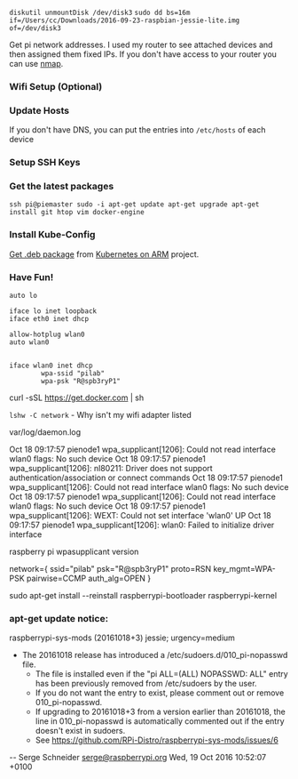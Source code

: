 
`diskutil unmountDisk /dev/disk3`
`sudo dd bs=16m if=/Users/cc/Downloads/2016-09-23-raspbian-jessie-lite.img of=/dev/disk3`

Get pi network addresses.  I used my router to see attached devices and then assigned them fixed IPs.
If you don't have access to your router you can use [nmap](https://www.raspberrypi.org/documentation/remote-access/ip-address.md).

### Wifi Setup (Optional)

### Update Hosts
If you don't have DNS, you can put the entries into `/etc/hosts` of each device

### Setup SSH Keys

### Get the latest packages

`
ssh pi@piemaster
sudo -i
apt-get update
apt-get upgrade
apt-get install git htop vim docker-engine
`

### Install Kube-Config

[Get .deb package](https://github.com/luxas/kubernetes-on-arm#install-the-deb-package) from [Kubernetes on ARM](https://github.com/luxas/kubernetes-on-arm) project.

### Have Fun!

```
auto lo

iface lo inet loopback
iface eth0 inet dhcp

allow-hotplug wlan0
auto wlan0


iface wlan0 inet dhcp
        wpa-ssid "pilab"
        wpa-psk "R@spb3ryP1"

```

curl -sSL https://get.docker.com | sh



`lshw -C network` - Why isn't my wifi adapter listed

var/log/daemon.log

Oct 18 09:17:57 pienode1 wpa_supplicant[1206]: Could not read interface wlan0 flags: No such device
Oct 18 09:17:57 pienode1 wpa_supplicant[1206]: nl80211: Driver does not support authentication/association or connect commands
Oct 18 09:17:57 pienode1 wpa_supplicant[1206]: Could not read interface wlan0 flags: No such device
Oct 18 09:17:57 pienode1 wpa_supplicant[1206]: Could not read interface wlan0 flags: No such device
Oct 18 09:17:57 pienode1 wpa_supplicant[1206]: WEXT: Could not set interface 'wlan0' UP
Oct 18 09:17:57 pienode1 wpa_supplicant[1206]: wlan0: Failed to initialize driver interface


raspberry pi wpasupplicant version

network={
ssid="pilab"
psk="R@spb3ryP1"
proto=RSN
key_mgmt=WPA-PSK
pairwise=CCMP
auth_alg=OPEN
}

sudo apt-get install --reinstall raspberrypi-bootloader raspberrypi-kernel



### apt-get update notice:

raspberrypi-sys-mods (20161018+3) jessie; urgency=medium

  * The 20161018 release has introduced a /etc/sudoers.d/010_pi-nopasswd file.
    - The file is installed even if the "pi ALL=(ALL) NOPASSWD: ALL" entry has been
      previously removed from /etc/sudoers by the user.
    - If you do not want the entry to exist, please comment out or remove 010_pi-nopasswd.
    - If upgrading to 20161018+3 from a version earlier than 20161018, the line in
      010_pi-nopasswd is automatically commented out if the entry doesn't exist in sudoers.
    - See https://github.com/RPi-Distro/raspberrypi-sys-mods/issues/6

 -- Serge Schneider <serge@raspberrypi.org>  Wed, 19 Oct 2016 10:52:07 +0100
